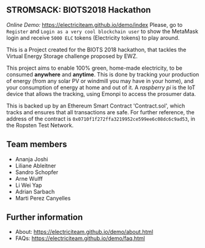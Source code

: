 ## STROMSACK: BIOTS2018 Hackathon

*Online Demo:* https://electriciteam.github.io/demo/index
Please, go to `Register` and `Login as a very cool blockchain user` to show the MetaMask login and receive `5000 ELC` tokens (Electricity tokens) to play around. 

This is a Project created for the BIOTS 2018 hackathon, that tackles the Virtual Energy Storage challenge proposed by EWZ.

This project aims to enable 100% green, home-made electricity, to be consumed __anywhere__ and __anytime__.
This is done by tracking your production of energy (from any solar PV or windmill you may have in your home), and your consumption of energy at home and out of it. A *raspberry pi* is the IoT device that allows the tracking, using Emonpi to access the prosumer data.

This is backed up by an Ethereum Smart Contract 'Contract.sol', which tracks and ensures that all transactions are safe. For further reference, the address of the contract is `0x0710f1f272ffa3219952ce599ee6c08dc6c9ad53`, in the Ropsten Test Network.

## Team members

- Ananja Joshi
- Liliane Ableitner
- Sandro Schopfer
- Arne Wulff
- Li Wei Yap
- Adrian Sarbach
- Marti Perez Canyelles

## Further information

- About: https://electriciteam.github.io/demo/about.html
- FAQs: https://electriciteam.github.io/demo/faq.html
